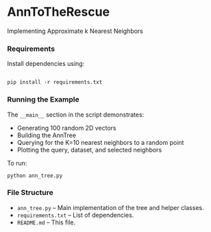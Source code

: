 # AnnToTheRescue
Implementing Approximate k Nearest Neighbors

### Requirements

Install dependencies using:

```

pip install -r requirements.txt

```

### Running the Example

The `__main__` section in the script demonstrates:

- Generating 100 random 2D vectors
- Building the AnnTree
- Querying for the K=10 nearest neighbors to a random point
- Plotting the query, dataset, and selected neighbors

To run:

```
python ann_tree.py

```

### File Structure

- `ann_tree.py` – Main implementation of the tree and helper classes.
- `requirements.txt` – List of dependencies.
- `README.md` – This file.
